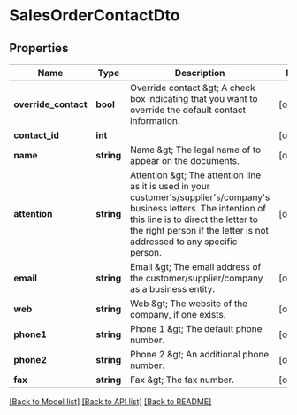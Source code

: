 # SalesOrderContactDto

## Properties
Name | Type | Description | Notes
------------ | ------------- | ------------- | -------------
**override_contact** | **bool** | Override contact &amp;gt; A check box indicating that you want to override the default contact information. | [optional] 
**contact_id** | **int** |  | [optional] 
**name** | **string** | Name &amp;gt; The legal name of to appear on the documents. | [optional] 
**attention** | **string** | Attention &amp;gt; The attention line as it is used in your customer&#39;s/supplier&#39;s/company&#39;s business letters. The intention of this line is to direct the letter to the right person if the letter is not addressed to any specific person. | [optional] 
**email** | **string** | Email &amp;gt; The email address of the customer/supplier/company as a business entity. | [optional] 
**web** | **string** | Web &amp;gt; The website of the company, if one exists. | [optional] 
**phone1** | **string** | Phone 1 &amp;gt; The default phone number. | [optional] 
**phone2** | **string** | Phone 2 &amp;gt; An additional phone number. | [optional] 
**fax** | **string** | Fax &amp;gt; The fax number. | [optional] 

[[Back to Model list]](../README.md#documentation-for-models) [[Back to API list]](../README.md#documentation-for-api-endpoints) [[Back to README]](../README.md)


